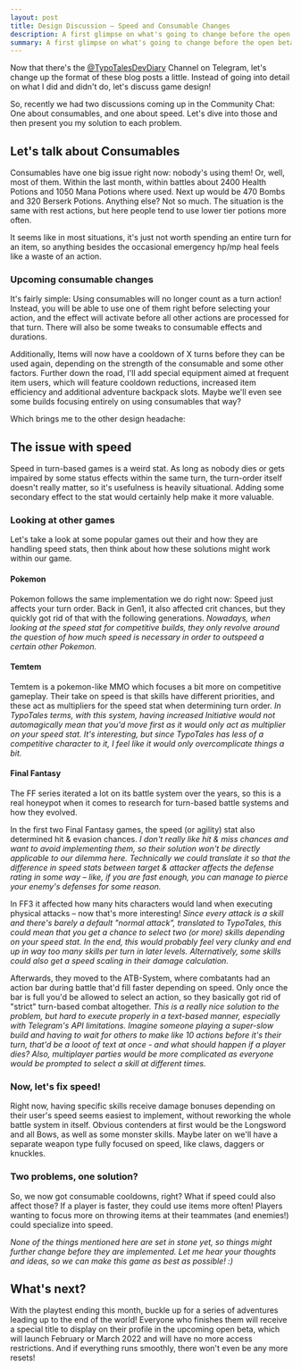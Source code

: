 ```yaml
---
layout: post
title: Design Discussion – Speed and Consumable Changes
description: A first glimpse on what's going to change before the open beta starts.
summary: A first glimpse on what's going to change before the open beta starts.
---
```


Now that there's the [@TypoTalesDevDiary](https://t.me/TypoTalesDevDiary) Channel on Telegram, let's change up the format of these blog posts a little. Instead of going into detail on what I did and didn't do, let's discuss game design!

So, recently we had two discussions coming up in the Community Chat: One about consumables, and one about speed. Let's dive into those and then present you my solution to each problem.

## Let's talk about Consumables
Consumables have one big issue right now: nobody's using them! Or, well, most of them.
Within the last month, within battles about 2400 Health Potions and 1050 Mana Potions where used. Next up would be 470 Bombs and 320 Berserk Potions. Anything else? Not so much. The situation is the same with rest actions, but here people tend to use lower tier potions more often.

It seems like in most situations, it's just not worth spending an entire turn for an item, so anything besides the occasional emergency hp/mp heal feels like a waste of an action.

### Upcoming consumable changes
It's fairly simple: Using consumables will no longer count as a turn action! Instead, you will be able to use one of them right before selecting your action, and the effect will activate before all other actions are processed for that turn. There will also be some tweaks to consumable effects and durations.

Additionally, Items will now have a cooldown of X turns before they can be used again, depending on the strength of the consumable and some other factors. Further down the road, I'll add special equipment aimed at frequent item users, which will feature cooldown reductions, increased item efficiency and additional adventure backpack slots. Maybe we'll even see some builds focusing entirely on using consumables that way?

Which brings me to the other design headache:

## The issue with speed
Speed in turn-based games is a weird stat. As long as nobody dies or gets impaired by some status effects within the same turn, the turn-order itself doesn't really matter, so it's usefulness is heavily situational. Adding some secondary effect to the stat would certainly help make it more valuable.

### Looking at other games
Let's take a look at some popular games out their and how they are handling speed stats, then think about how these solutions might work within our game.

#### Pokemon
Pokemon follows the same implementation we do right now: Speed just affects your turn order. Back in Gen1, it also affected crit chances, but they quickly got rid of that with the following generations. *Nowadays, when looking at the speed stat for competitive builds, they only revolve around the question of how much speed is necessary in order to outspeed a certain other Pokemon.*

#### Temtem
Temtem is a pokemon-like MMO which focuses a bit more on competitive gameplay. Their take on speed is that skills have different priorities, and these act as multipliers for the speed stat when determining turn order. *In TypoTales terms, with this system, having increased Initiative would not automagically mean that you'd move first as it would only act as multiplier on your speed stat. It's interesting, but since TypoTales has less of a competitive character to it, I feel like it would only overcomplicate things a bit.*

#### Final Fantasy
The FF series iterated a lot on its battle system over the years, so this is a real honeypot when it comes to research for turn-based battle systems and how they evolved.

In the first two Final Fantasy games, the speed (or agility) stat also determined hit & evasion chances. *I don't really like hit & miss chances and want to avoid implementing them, so their solution won't be directly applicable to our dilemma here. Technically we could translate it so that the difference in speed stats between target & attacker affects the defense rating in some way – like, if you are fast enough, you can manage to pierce your enemy's defenses for some reason.*

In FF3 it affected how many hits characters would land when executing physical attacks – now that's more interesting! *Since every attack is a skill and there's barely a default "normal attack", translated to TypoTales, this could mean that you get a chance to select two (or more) skills depending on your speed stat. In the end, this would probably feel very clunky and end up in way too many skills per turn in later levels. Alternatively, some skills could also get a speed scaling in their damage calculation.*

Afterwards, they moved to the ATB-System, where combatants had an action bar during battle that'd fill faster depending on speed. Only once the bar is full you'd be allowed to select an action, so they basically got rid of "strict" turn-based combat altogether. *This is a really nice solution to the problem, but hard to execute properly in a text-based manner, especially with Telegram's API limitations. Imagine someone playing a super-slow build and having to wait for others to make like 10 actions before it's their turn, that'd be a looot of text at once - and what should happen if a player dies? Also, multiplayer parties would be more complicated as everyone would be prompted to select a skill at different times.*

### Now, let's fix speed!
Right now, having specific skills receive damage bonuses depending on their user's speed seems easiest to implement, without reworking the whole battle system in itself. Obvious contenders at first would be the Longsword and all Bows, as well as some monster skills. Maybe later on we'll have a separate weapon type fully focused on speed, like claws, daggers or knuckles.

### Two problems, one solution?
So, we now got consumable cooldowns, right? What if speed could also affect those? If a player is faster, they could use items more often! Players wanting to focus more on throwing items at their teammates (and enemies!) could specialize into speed.

*None of the things mentioned here are set in stone yet, so things might further change before they are implemented. Let me hear your thoughts and ideas, so we can make this game as best as possible! :)*

## What's next?
With the playtest ending this month, buckle up for a series of adventures leading up to the end of the world! Everyone who finishes them will receive a special title to display on their profile in the upcoming open beta, which will launch February or March 2022 and will have no more access restrictions. And if everything runs smoothly, there won't even be any more resets!